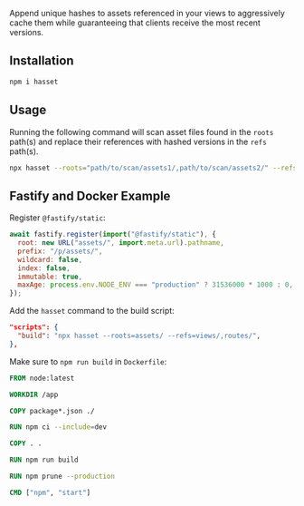 Append unique hashes to assets referenced in your views to aggressively cache them while guaranteeing that clients receive the most recent versions.

## Installation

```bash
npm i hasset
```

## Usage

Running the following command will scan asset files found in the `roots` path(s) and replace their references with hashed versions in the `refs` path(s).

```bash
npx hasset --roots="path/to/scan/assets1/,path/to/scan/assets2/" --refs="views/path/to/append/hashes1/,views/path/to/append/hashes2/"
```

## Fastify and Docker Example

Register `@fastify/static`:

```js
await fastify.register(import("@fastify/static"), {
  root: new URL("assets/", import.meta.url).pathname,
  prefix: "/p/assets/",
  wildcard: false,
  index: false,
  immutable: true,
  maxAge: process.env.NODE_ENV === "production" ? 31536000 * 1000 : 0,
});
```

Add the `hasset` command to the build script:

```json
"scripts": {
  "build": "npx hasset --roots=assets/ --refs=views/,routes/",
},
```

Make sure to `npm run build` in `Dockerfile`:

```dockerfile
FROM node:latest

WORKDIR /app

COPY package*.json ./

RUN npm ci --include=dev

COPY . .

RUN npm run build

RUN npm prune --production

CMD ["npm", "start"]
```
